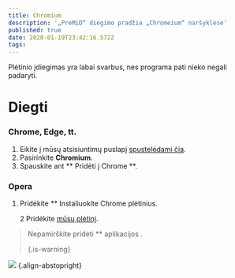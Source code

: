 ```yaml
---
title: Chromium
description: '„PreMiD“ diegimo pradžia „Chromeium“ naršyklėse'
published: true
date: 2020-01-19T23:42:16.572Z
tags:
---
```


Plėtinio įdiegimas yra labai svarbus, nes programa pati nieko negali padaryti.

# Diegti
### Chrome, Edge, tt.
1. Eikite į mūsų atsisiuntimų puslapį [spustelėdami čia](https://premid.app/downloads).
2. Pasirinkite **Chromium**.
3. Spauskite ant ** Pridėti į Chrome **.

### Opera
1. Pridėkite ** Instaliuokite Chrome plėtinius.</li> 
   
   2 Pridėkite [ mūsų plėtinį](https://premid.app/downloads).</ol> 



> Nepamirškite  pridėti ** aplikacijos </a>. </p> 
> 
> {.is-warning}</blockquote> 
> 
> ![](https://img.icons8.com/color/2x/chrome.png) {.align-abstopright}